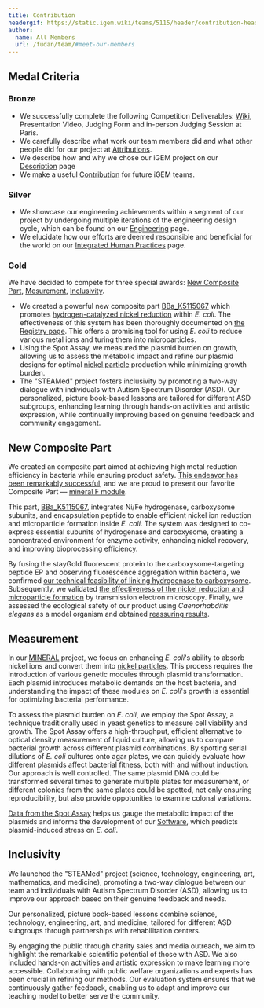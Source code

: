```yaml
---
title: Contribution
headergif: https://static.igem.wiki/teams/5115/header/contribution-header.gif
author:
  name: All Members
  url: /fudan/team/#meet-our-members
---
```


## Medal Criteria

### Bronze

- We successfully complete the following Competition Deliverables: [Wiki](/fudan/), Presentation Video, Judging Form and in-person Judging Session at Paris.
- We carefully describe what work our team members did and what other people did for our project at [Attributions](/fudan/attributions/).
- We describe how and why we chose our iGEM project on our [Description](/fudan/description/) page
- We make a useful [Contribution](/fudan/contribution/) for future iGEM teams.

### Silver

- We showcase our engineering achievements within a segment of our project by undergoing multiple iterations of the engineering design cycle, which can be found on our [Engineering](/fudan/engineering/) page.
- We elucidate how our efforts are deemed responsible and beneficial for the world on our [Integrated Human Practices](/fudan/human-practices/) page.

### Gold

We have decided to compete for three special awards: [New Composite Part](https://parts.igem.org/Part:BBa_K5115067), [Mesurement](/fudan/measurement/), [Inclusivity](/fudan/inclusivity/).

- We created a powerful new composite part [BBa_K5115067](https://parts.igem.org/Part:BBa_K5115067) which promotes [hydrogen-catalyzed nickel reduction](/fudan/description/#_3-nickel-microparticle-module) within *E. coli*. The effectiveness of this system has been thoroughly documented on [the Registry page](https://parts.igem.org/Part:BBa_K5115067). This offers a promising tool for using *E. coli* to reduce various metal ions and turing them into microparticles.
- Using the Spot Assay, we measured the plasmid burden on growth, allowing us to assess the metabolic impact and refine our plasmid designs for optimal [nickel particle](/fudan/description/#_3-nickel-microparticle-module) production while minimizing growth burden.
- The "STEAMed" project fosters inclusivity by promoting a two-way dialogue with individuals with Autism Spectrum Disorder (ASD). Our personalized, picture book-based lessons are tailored for different ASD subgroups, enhancing learning through hands-on activities and artistic expression, while continually improving based on genuine feedback and community engagement.


## New Composite Part

We created an composite part aimed at achieving high metal reduction efficiency in bacteria while ensuring product safety. [This endeavor has been remarkably successful](/fudan/results/#_3-nickel-microparticle-module), and we are proud to present our favorite Composite Part — [mineral F module](https://parts.igem.org/Part:BBa_K5115067).

This part, [BBa_K5115067](https://parts.igem.org/Part:BBa_K5115067), integrates Ni/Fe hydrogenase, carboxysome subunits, and encapsulation peptide to enable efficient nickel ion reduction and microparticle formation inside *E. coli*. The system was designed to co-express essential subunits of hydrogenase and carboxysome, creating a concentrated environment for enzyme activity, enhancing nickel recovery, and improving bioprocessing efficiency.

By fusing the stayGold fluorescent protein to the carboxysome-targeting peptide EP and observing fluorescence aggregation within bacteria, we confirmed [our technical feasibility of linking hydrogenase to carboxysome](/fudan/results/#_3-nickel-microparticle-module). Subsequently, we validated [the effectiveness of the nickel reduction and microparticle formation](/fudan/results/#_3-nickel-microparticle-module) by transmission electron microscopy. Finally, we assessed the ecological safety of our product using *Caenorhabditis elegans* as a model organism and obtained [reassuring results](/fudan/safety/).


## Measurement

In our [MINERAL](/fudan/description/) project, we focus on enhancing *E. coli*'s ability to absorb nickel ions and convert them into [nickel particles](/fudan/description/#_3-nickel-microparticle-module). This process requires the introduction of various genetic modules through plasmid transformation. Each plasmid introduces metabolic demands on the host bacteria, and understanding the impact of these modules on *E. coli*'s growth is essential for optimizing bacterial performance.

To assess the plasmid burden on *E. coli*, we employ the Spot Assay, a technique traditionally used in yeast genetics to measure cell viability and growth. The Spot Assay offers a high-throughput, efficient alternative to optical density measurement of liquid culture, allowing us to compare bacterial growth across different plasmid combinations. By spotting serial dilutions of *E. coli* cultures onto agar plates, we can quickly evaluate how different plasmids affect bacterial fitness, both with and without induction. Our approach is well controlled. The same plasmid DNA could be transformed several times to generate multiple plates for measurement, or different colonies from the same plates could be spotted, not only ensuring reproducibility, but also provide oppotunities to examine colonal variations.

[Data from the Spot Assay](https://static.igem.wiki/teams/5115/measurement-sy/spot-assay-data.csv) helps us gauge the metabolic impact of the plasmids and informs the development of our [Software](/fudan/software/), which predicts plasmid-induced stress on *E. coli*.


## Inclusivity

We launched the "STEAMed" project (science, technology, engineering, art, mathematics, and medicine), promoting a two-way dialogue between our team and individuals with Autism Spectrum Disorder (ASD), allowing us to improve our approach based on their genuine feedback and needs.

Our personalized, picture book-based lessons combine science, technology, engineering, art, and medicine, tailored for different ASD subgroups through partnerships with rehabilitation centers.

By engaging the public through charity sales and media outreach, we aim to highlight the remarkable scientific potential of those with ASD. We also included hands-on activities and artistic expression to make learning more accessible. Collaborating with public welfare organizations and experts has been crucial in refining our methods. Our evaluation system ensures that we continuously gather feedback, enabling us to adapt and improve our teaching model to better serve the community.

